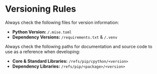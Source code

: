 # Versioning Rules

Always check the following files for version information:

- **Python Version:** `/.mise.toml`
- **Dependency Versions:** `/requirements.txt` & `/.venv`

Always check the following paths for documentation and source code to use as a reference when developing:

- **Core & Standard Libraries:** `/refs/pip/cpython/<version>`
- **Dependency Libraries:** `/refs/pip/<package>/<version>`
